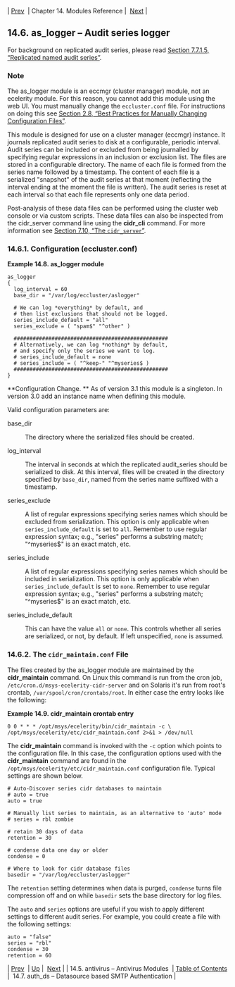 | [Prev](modules.antivirus)  | Chapter 14. Modules Reference |  [Next](modules.auth_ds.php) |

## 14.6. as_logger – Audit series logger

<a class="indexterm" name="idp17799600"></a>

For background on replicated audit series, please read [Section 7.7.1.5, “Replicated named audit series”](cluster.config.replication#cluster.replicated_audit_series "7.7.1.5. Replicated named audit series").

### Note

The as_logger module is an eccmgr (cluster manager) module, not an ecelerity module. For this reason, you cannot add this module using the web UI. You must manually change the `eccluster.conf` file. For instructions on doing this see [Section 2.8, “Best Practices for Manually Changing Configuration Files”](conf.manual.changes "2.8. Best Practices for Manually Changing Configuration Files").

This module is designed for use on a cluster manager (eccmgr) instance. It journals replicated audit series to disk at a configurable, periodic interval. Audit series can be included or excluded from being journalled by specifying regular expressions in an inclusion or exclusion list. The files are stored in a configurable directory. The name of each file is formed from the series name followed by a timestamp. The content of each file is a serialized "snapshot" of the audit series at that moment (reflecting the interval ending at the moment the file is written). The audit series is reset at each interval so that each file represents only one data period.

Post-analysis of these data files can be performed using the cluster web console or via custom scripts. These data files can also be inspected from the cidr_server command line using the **cidr_cli** command. For more information see [Section 7.10, “The `cidr_server`”](cluster.cidr_server "7.10. The cidr_server").

### 14.6.1. Configuration (eccluster.conf)

<a name="example.as_logger_3"></a>

**Example 14.8. as_logger module**

```
as_logger
{
  log_interval = 60
  base_dir = "/var/log/eccluster/aslogger"

  # We can log *everything* by default, and
  # then list exclusions that should not be logged.
  series_include_default = "all"
  series_exclude = ( "spam$" "^other" )

  #################################################
  # Alternatively, we can log *nothing* by default,
  # and specify only the series we want to log.
  # series_include_default = none
  # series_include = ( "^keep-" "^myseries$ )
  #################################################
}
```

**Configuration Change. ** As of version 3.1 this module is a singleton. In version 3.0 add an instance name when defining this module.

Valid configuration parameters are:

<dl class="variablelist">

<dt>base_dir</dt>

<dd>

The directory where the serialized files should be created.

</dd>

<dt>log_interval</dt>

<dd>

The interval in seconds at which the replicated audit_series should be serialized to disk. At this interval, files will be created in the directory specified by `base_dir`, named from the series name suffixed with a timestamp.

</dd>

<dt>series_exclude</dt>

<dd>

A list of regular expressions specifying series names which should be excluded from serialization. This option is only applicable when `series_include_default` is set to `all`. Remember to use regular expression syntax; e.g., "series" performs a substring match; "^myseries$" is an exact match, etc.

</dd>

<dt>series_include</dt>

<dd>

A list of regular expressions specifying series names which should be included in serialization. This option is only applicable when `series_include_default` is set to `none`. Remember to use regular expression syntax; e.g., "series" performs a substring match; "^myseries$" is an exact match, etc.

</dd>

<dt>series_include_default</dt>

<dd>

This can have the value `all` or `none`. This controls whether all series are serialized, or not, by default. If left unspecified, `none` is assumed.

</dd>

</dl>

### 14.6.2. The `cidr_maintain.conf` File

The files created by the as_logger module are maintained by the **cidr_maintain** command. On Linux this command is run from the cron job, `/etc/cron.d/msys-ecelerity-cidr-server` and on Solaris it's run from root's crontab, `/var/spool/cron/crontabs/root`. In either case the entry looks like the following:

<a name="example.as_logger.cidr_maintain_3"></a>

**Example 14.9. cidr_maintain crontab entry**

```
0 0 * * * /opt/msys/ecelerity/bin/cidr_maintain -c \
/opt/msys/ecelerity/etc/cidr_maintain.conf 2>&1 > /dev/null
```

The **cidr_maintain** command is invoked with the `-c` option which points to the configuration file. In this case, the configuration options used with the **cidr_maintain** command are found in the `/opt/msys/ecelerity/etc/cidr_maintain.conf` configuration file. Typical settings are shown below.

```
# Auto-Discover series cidr databases to maintain
# auto = true
auto = true

# Manually list series to maintain, as an alternative to 'auto' mode
# series = rbl zombie

# retain 30 days of data
retention = 30

# condense data one day or older
condense = 0

# Where to look for cidr database files
basedir = "/var/log/eccluster/aslogger"
```

The `retention` setting determines when data is purged, `condense` turns file compression off and on while `basedir` sets the base directory for log files.

The `auto` and `series` options are useful if you wish to apply different settings to different audit series. For example, you could create a file with the following settings:

```
auto = "false"
series = "rbl"
condense = 30
retention = 60
```

| [Prev](modules.antivirus)  | [Up](modules.php) |  [Next](modules.auth_ds.php) |
| 14.5. antivirus – Antivirus Modules  | [Table of Contents](index) |  14.7. auth_ds – Datasource based SMTP Authentication |
